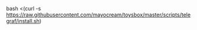 bash <(curl -s https://raw.githubusercontent.com/mayocream/toysbox/master/scripts/telegraf/install.sh)